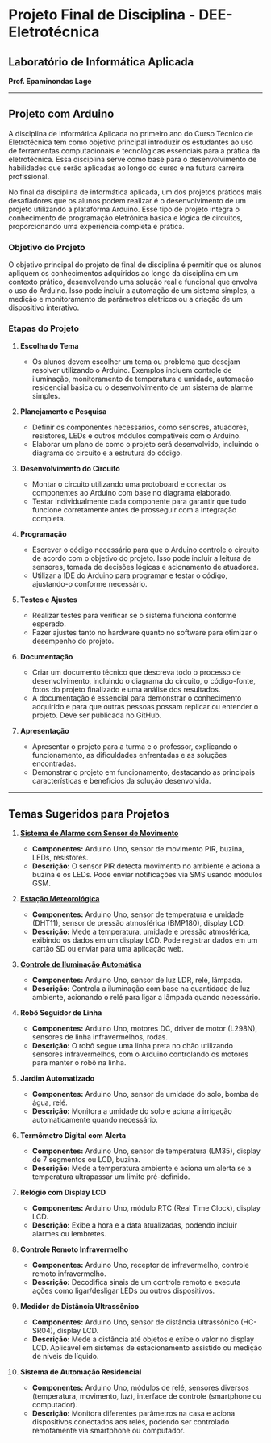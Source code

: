 # Projeto Final de Disciplina - DEE-Eletrotécnica

## Laboratório de Informática Aplicada
**Prof. Epaminondas Lage**

---

## Projeto com Arduino

A disciplina de Informática Aplicada no primeiro ano do Curso Técnico de Eletrotécnica tem como objetivo principal introduzir os estudantes ao uso de ferramentas computacionais e tecnológicas essenciais para a prática da eletrotécnica. Essa disciplina serve como base para o desenvolvimento de habilidades que serão aplicadas ao longo do curso e na futura carreira profissional.

No final da disciplina de informática aplicada, um dos projetos práticos mais desafiadores que os alunos podem realizar é o desenvolvimento de um projeto utilizando a plataforma Arduino. Esse tipo de projeto integra o conhecimento de programação eletrônica básica e lógica de circuitos, proporcionando uma experiência completa e prática.

### Objetivo do Projeto

O objetivo principal do projeto de final de disciplina é permitir que os alunos apliquem os conhecimentos adquiridos ao longo da disciplina em um contexto prático, desenvolvendo uma solução real e funcional que envolva o uso do Arduino. Isso pode incluir a automação de um sistema simples, a medição e monitoramento de parâmetros elétricos ou a criação de um dispositivo interativo.

### Etapas do Projeto

1. **Escolha do Tema**
   - Os alunos devem escolher um tema ou problema que desejam resolver utilizando o Arduino. Exemplos incluem controle de iluminação, monitoramento de temperatura e umidade, automação residencial básica ou o desenvolvimento de um sistema de alarme simples.

2. **Planejamento e Pesquisa**
   - Definir os componentes necessários, como sensores, atuadores, resistores, LEDs e outros módulos compatíveis com o Arduino.
   - Elaborar um plano de como o projeto será desenvolvido, incluindo o diagrama do circuito e a estrutura do código.

3. **Desenvolvimento do Circuito**
   - Montar o circuito utilizando uma protoboard e conectar os componentes ao Arduino com base no diagrama elaborado.
   - Testar individualmente cada componente para garantir que tudo funcione corretamente antes de prosseguir com a integração completa.

4. **Programação**
   - Escrever o código necessário para que o Arduino controle o circuito de acordo com o objetivo do projeto. Isso pode incluir a leitura de sensores, tomada de decisões lógicas e acionamento de atuadores.
   - Utilizar a IDE do Arduino para programar e testar o código, ajustando-o conforme necessário.

5. **Testes e Ajustes**
   - Realizar testes para verificar se o sistema funciona conforme esperado.
   - Fazer ajustes tanto no hardware quanto no software para otimizar o desempenho do projeto.

6. **Documentação**
   - Criar um documento técnico que descreva todo o processo de desenvolvimento, incluindo o diagrama do circuito, o código-fonte, fotos do projeto finalizado e uma análise dos resultados.
   - A documentação é essencial para demonstrar o conhecimento adquirido e para que outras pessoas possam replicar ou entender o projeto. Deve ser publicada no GitHub.

7. **Apresentação**
   - Apresentar o projeto para a turma e o professor, explicando o funcionamento, as dificuldades enfrentadas e as soluções encontradas.
   - Demonstrar o projeto em funcionamento, destacando as principais características e benefícios da solução desenvolvida.

---

## Temas Sugeridos para Projetos

1. [**Sistema de Alarme com Sensor de Movimento**](https://github.com/Epaminondaslage/Projeto_final_Disciplina/blob/main/Sistema%20de%20Alarme%20com%20Sensor%20de%20Movimento.md)
   - **Componentes:** Arduino Uno, sensor de movimento PIR, buzina, LEDs, resistores.
   - **Descrição:** O sensor PIR detecta movimento no ambiente e aciona a buzina e os LEDs. Pode enviar notificações via SMS usando módulos GSM.

2. [**Estação Meteorológica**](https://github.com/Epaminondaslage/Projeto_final_Disciplina/blob/main/Estacao_meteorologica)
   - **Componentes:** Arduino Uno, sensor de temperatura e umidade (DHT11), sensor de pressão atmosférica (BMP180), display LCD.
   - **Descrição:** Mede a temperatura, umidade e pressão atmosférica, exibindo os dados em um display LCD. Pode registrar dados em um cartão SD ou enviar para uma aplicação web.

3. [**Controle de Iluminação Automática**](https://github.com/Epaminondaslage/Projeto_final_Disciplina/blob/main/controle_iluminacao.md)
   - **Componentes:** Arduino Uno, sensor de luz LDR, relé, lâmpada.
   - **Descrição:** Controla a iluminação com base na quantidade de luz ambiente, acionando o relé para ligar a lâmpada quando necessário.

4. **Robô Seguidor de Linha**
   - **Componentes:** Arduino Uno, motores DC, driver de motor (L298N), sensores de linha infravermelhos, rodas.
   - **Descrição:** O robô segue uma linha preta no chão utilizando sensores infravermelhos, com o Arduino controlando os motores para manter o robô na linha.

5. **Jardim Automatizado**
   - **Componentes:** Arduino Uno, sensor de umidade do solo, bomba de água, relé.
   - **Descrição:** Monitora a umidade do solo e aciona a irrigação automaticamente quando necessário.

6. **Termômetro Digital com Alerta**
   - **Componentes:** Arduino Uno, sensor de temperatura (LM35), display de 7 segmentos ou LCD, buzina.
   - **Descrição:** Mede a temperatura ambiente e aciona um alerta se a temperatura ultrapassar um limite pré-definido.

7. **Relógio com Display LCD**
   - **Componentes:** Arduino Uno, módulo RTC (Real Time Clock), display LCD.
   - **Descrição:** Exibe a hora e a data atualizadas, podendo incluir alarmes ou lembretes.

8. **Controle Remoto Infravermelho**
   - **Componentes:** Arduino Uno, receptor de infravermelho, controle remoto infravermelho.
   - **Descrição:** Decodifica sinais de um controle remoto e executa ações como ligar/desligar LEDs ou outros dispositivos.

9. **Medidor de Distância Ultrassônico**
   - **Componentes:** Arduino Uno, sensor de distância ultrassônico (HC-SR04), display LCD.
   - **Descrição:** Mede a distância até objetos e exibe o valor no display LCD. Aplicável em sistemas de estacionamento assistido ou medição de níveis de líquido.

10. **Sistema de Automação Residencial**
    - **Componentes:** Arduino Uno, módulos de relé, sensores diversos (temperatura, movimento, luz), interface de controle (smartphone ou computador).
    - **Descrição:** Monitora diferentes parâmetros na casa e aciona dispositivos conectados aos relés, podendo ser controlado remotamente via smartphone ou computador.


